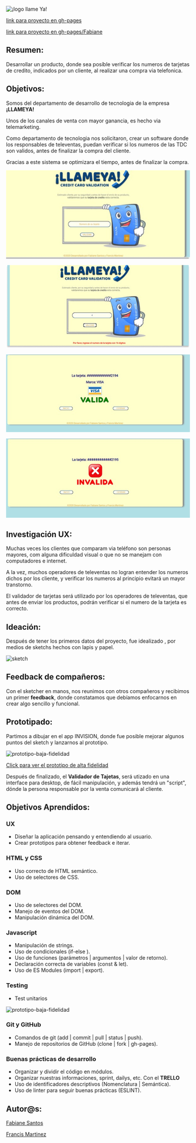 ![¡logo llame Ya!](./src/img/llameya-logo.png)


[link para proyecto en gh-pages](https://fran2325.github.io/SCL014-card-validation/src/index.html)

[link para proyecto en gh-pages/Fabiane](https://fabianesantos.github.io/SCL014-card-validation/src/index.html)

## Resumen:

Desarrollar un producto, donde sea posíble verificar los numeros de tarjetas de credito, indicados por un cliente, al realizar una compra via telefonica.

## Objetivos:

Somos del departamento de desarrollo de tecnologia de la empresa **¡LLAMEYA!**

Unos de los canales de venta con mayor ganancia, es hecho via telemarketing.

Como departamento de tecnologia nos solicitaron, crear un software donde los responsables de televentas, puedan verificar si los numeros de las TDC son validos, antes de finalizar la compra del cliente.

Gracias a este sistema se optimizara el tiempo, antes de finalizar la compra.

![PAntalla Inicio](./src/img/pantalla-inicio.png)

![Mensaje Error](./src/img/mensage-error.png)

![Pantalla Valida](./src/img/valida.png)

![Pantalla Invalida](./src/img/invalida.png)

## Investigación UX:

Muchas veces los clientes que comparam via teléfono son personas mayores, com alguna dificuldad visual o que no se manejam con computadores e internet.

A la vez, muchos operadores de televentas no logran entender los numeros dichos por los cliente, y verificar los numeros al principio evitará un mayor transtorno.

El validador de tarjetas será utilizado por los operadores de televentas, que antes de enviar los productos, podrán verificar si el numero de la tarjeta es correcto.

## Ideación:

Después de tener los primeros datos del proyecto, fue idealizado , por medios de sketchs hechos con lapis y papel.

![sketch](./src/img/sketch-Fabiane.png)

## Feedback de compañeros:

Con el sketcher en manos, nos reunimos con otros compañeros y recibimos un primer **feedback**, donde constatamos que debíamos enfocarnos en crear algo sencillo y funcional.

## Prototipado:

Partimos a dibujar en el app INVISION, donde fue posible mejorar algunos puntos del sketch y lanzarnos al prototipo.

![prototipo-baja-fidelidad](./src/img/prototipo-baja-fidelidad.png)


[Click para ver el prototipo de alta fidelidad ](https://fabiane291316.invisionapp.com/public/share/QS17P0XYWY#screens/478820722)

Después de finalizado, el **Validador de Tajetas**, será utizado en una interface para desktop, de fácil manipulación, y además tendrá un "script", dónde la persona responsable por la venta comunicará al cliente.

## Objetivos Aprendidos:

### UX

- Diseñar la aplicación pensando y entendiendo al usuario.
- Crear prototipos para obtener feedback e iterar.

### HTML y CSS

- Uso correcto de HTML semántico.
- Uso de selectores de CSS.

### DOM

- Uso de selectores del DOM.
- Manejo de eventos del DOM.
- Manipulación dinámica del DOM.

### Javascript

- Manipulación de strings.
- Uso de condicionales (if-else ).
- Uso de funciones (parámetros | argumentos | valor de retorno).
- Declaración correcta de variables (const & let).
- Uso de ES Modules (import | export).

### Testing

- Test unitarios


![prototipo-baja-fidelidad](./src/img/testes-unitarios.png)

### Git y GitHub

- Comandos de git (add | commit | pull | status | push).
- Manejo de repositorios de GitHub (clone | fork | gh-pages).

### Buenas prácticas de desarrollo

- Organizar y dividir el código en módulos.
- Organizar nuestras informaciones, sprint, dailys, etc. Con el **TRELLO**
- Uso de identificadores descriptivos (Nomenclatura | Semántica).
- Uso de linter para seguir buenas prácticas (ESLINT).


## Autor@s:

  [Fabiane Santos](https://github.com/FabianeSantos?tab=repositories)
  
  [Francis Martinez](https://github.com/Fran2325)